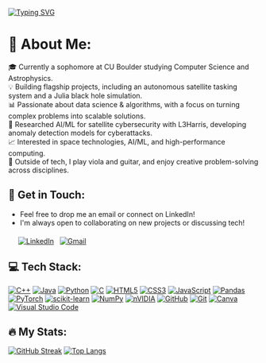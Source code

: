 [![Typing SVG](https://readme-typing-svg.demolab.com?font=Fira+Code&weight=600&size=35&duration=4000&color=3595FFFF&pause=1000&width=900&height=60&lines=👋+Hi%2C+I'm+Tate+Charboneau;Computer+Science+Student+at+CU+Boulder;Software+Development%2C+AI%2FML%2C+Data+Science)](https://git.io/typing-svg)


# 🌟 About Me:
  🎓 Currently a sophomore at CU Boulder studying Computer Science and Astrophysics.<br>
  💡 Building flagship projects, including an autonomous satellite tasking system and a Julia black hole simulation.<br>
  📊 Passionate about data science & algorithms, with a focus on turning complex problems into scalable solutions.<br>
  🤖 Researched AI/ML for satellite cybersecurity with L3Harris, developing anomaly detection models for cyberattacks.<br>
  📈 Interested in space technologies, AI/ML, and high-performance computing.<br>
  🎸 Outside of tech, I play viola and guitar, and enjoy creative problem-solving across disciplines.<br>

## 📧 Get in Touch:
- Feel free to drop me an email or connect on LinkedIn! <br>
- I'm always open to collaborating on new projects or discussing tech!
  
<div style="margin: 20px;"> 

  [![LinkedIn](https://github.com/dmhendricks/signature-social-icons/blob/master/icons/round-flat-filled/35px/linkedin.png)](https://www.linkedin.com/in/tatecharboneau/) &nbsp;
  [![Gmail](https://github.com/dmhendricks/signature-social-icons/blob/master/icons/round-flat-filled/35px/mail.png)](mailto:tatecharboneau@gmail.com) &nbsp;
  
</div>

## 💻 Tech Stack:
  [![C++](https://img.shields.io/badge/c++-%2300599C.svg?style=for-the-badge&logo=c%2B%2B&logoColor=white)](https://en.wikipedia.org/wiki/C%2B%2B)
  [![Java](https://img.shields.io/badge/java-%23ED8B00.svg?style=for-the-badge&logo=openjdk&logoColor=white)](https://www.java.com/en/)
  [![Python](https://img.shields.io/badge/python-3670A0?style=for-the-badge&logo=python&logoColor=ffdd54)](https://www.python.org/)
  [![C](https://img.shields.io/badge/c-%2300599C.svg?style=for-the-badge&logo=c&logoColor=white)](https://en.wikipedia.org/wiki/C_(programming_language))
  [![HTML5](https://img.shields.io/badge/html5-%23E34F26.svg?style=for-the-badge&logo=html5&logoColor=white)](https://en.wikipedia.org/wiki/HTML)
  [![CSS3](https://img.shields.io/badge/css3-%231572B6.svg?style=for-the-badge&logo=css3&logoColor=white)](https://en.wikipedia.org/wiki/CSS)
  [![JavaScript](https://img.shields.io/badge/javascript-%23323330.svg?style=for-the-badge&logo=javascript&logoColor=%23F7DF1E)](https://en.wikipedia.org/wiki/JavaScript)
  [![Pandas](https://img.shields.io/badge/pandas-%23150458.svg?style=for-the-badge&logo=pandas&logoColor=white)](https://pandas.pydata.org/)
  [![PyTorch](https://img.shields.io/badge/PyTorch-%23EE4C2C.svg?style=for-the-badge&logo=PyTorch&logoColor=white)](https://pytorch.org/)
  [![scikit-learn](https://img.shields.io/badge/scikit--learn-%23F7931E.svg?style=for-the-badge&logo=scikit-learn&logoColor=white)](https://scikit-learn.org/stable/)
  [![NumPy](https://img.shields.io/badge/numpy-%23013243.svg?style=for-the-badge&logo=numpy&logoColor=white)](https://numpy.org/)
  [![nVIDIA](https://img.shields.io/badge/cuda-000000.svg?style=for-the-badge&logo=nVIDIA&logoColor=green)](https://developer.nvidia.com/cuda-toolkit)
  [![GitHub](https://img.shields.io/badge/github-%23121011.svg?style=for-the-badge&logo=github&logoColor=white)](https://github.com/)
  [![Git](https://img.shields.io/badge/git-%23F05033.svg?style=for-the-badge&logo=git&logoColor=white)](https://git-scm.com/)
  [![Canva](https://img.shields.io/badge/Canva-%2300C4CC.svg?style=for-the-badge&logo=Canva&logoColor=white)](https://www.canva.com/)
  [![Visual Studio Code](https://img.shields.io/badge/Visual%20Studio%20Code-0078d7.svg?style=for-the-badge&logo=visual-studio-code&logoColor=white)](https://code.visualstudio.com/)

## 🔥 My Stats:
  [![GitHub Streak](https://github-readme-streak-stats-roan-three.vercel.app?user=TateCharboneau&theme=dark&card_height=215&card_width=490)](https://git.io/streak-stats)
  [![Top Langs](https://github-readme-stats.vercel.app/api/top-langs/?username=TateCharboneau&layout=donut&theme=dark&hide=CMake)](https://github.com/anuraghazra/github-readme-stats)

